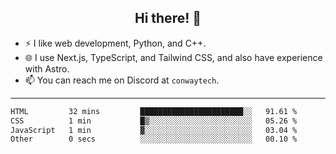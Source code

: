 <h2 align="center">Hi there! 👋</h2>

- ⚡ I like web development, Python, and C++.
- 🌐 I use Next.js, TypeScript, and Tailwind CSS, and also have experience with Astro.
- 📫 You can reach me on Discord at <code>conwaytech</code>.

***

<!--START_SECTION:waka-->

```txt
HTML         32 mins         ███████████████████████░░   91.61 %
CSS          1 min           █▒░░░░░░░░░░░░░░░░░░░░░░░   05.26 %
JavaScript   1 min           ▓░░░░░░░░░░░░░░░░░░░░░░░░   03.04 %
Other        0 secs          ░░░░░░░░░░░░░░░░░░░░░░░░░   00.10 %
```

<!--END_SECTION:waka-->
